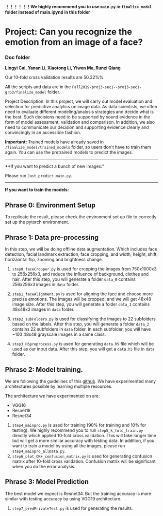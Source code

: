 **！！！！！！We highly recommend you to use `main.py` in `finalize_model` folder instead of main.ipynd in this folder**<br>

# Project: Can you recognize the emotion from an image of a face?

### Doc folder
**Lingyi Cai, Yanan Li, Xiaotong Li, Yiwen Ma, Runzi Qiang**

Our 10-fold cross validation results are 50.32%%.<br>

All the scripts and data are in the `Fall2019-proj3-sec1--proj3-sec1-grp3/finalize_model` folder. 



Project Description: In this project, we will carry out model evaluation and selection for predictive analytics on image data. As data scientists, we often need to evaluate different modeling/analysis strategies and decide what is the best. Such decisions need to be supported by sound evidence in the form of model assessment, validation and comparison. In addition, we also need to communicate our decision and supporting evidence clearly and convincingly in an accessible fashion.

**Important:** Trained models have already saved in `/finalize_model/trained_models` folder, so users don't have to train them again. You can use the pretrained models to predict the images. 

***
**If you want to predict a bunch of new images:" <br>

Please run `Just_predict_main.py`. 



***
**If you want to train the models:**

## Phrase 0: Environment Setup
To replicate the result, please check the environment set up file to correctly set up the pytorch environment.


## Phrase 1: Data pre-processing 
In this step, we will be doing offline data augmentation. Which includes face detection, facial landmark extraction, face cropping, and width, height, shift, horizaontal flip, zooming and brightness change.<br>
1. `step0_faceCropper.py` is used for cropping the images from 750x1000x3 to 256x256x3, and reduce the influence of background, clothes and hair. After this step, you will generate a folder `data_0` contains 256x256x3 images in `data` folder. <br>

2. `step1_faceAlignment.py` is used for aligning the face and choose more precise emotions. The images will be cropped, and we will get 48x48 image size. After this step, you will generate a folder `data_1` contains 48x48x3 images in `data` folder. <br>

3. `step2_subFolders.py` is used for classifying the images to 22 subfolders based on the labels. After this step, you will generate a folder `data_2` contains 22 subfolders in `data` folder. In each subfolder, you will have ~100 48x48 grayscale images in a same class. 

4. `step3_H5preprocess.py` is used for generating `data.h5` file which will be used as our input data. After this step, you will get a `data.h5` file in `data` folder. 

## Phrase 2: Model training.
We are following the guidelines of this [github](https://github.com/WuJie1010/Facial-Expression-Recognition.Pytorch). We have experimented many architectures possible by learning multiple resources.

The architecture we have experimented on are:

- VGG16 
- Resnet18
- Resnet34

1. `step4_mainpro.py` is used for training (90% for training and 10% for testing). We highly recommend you to run `step5_k_fold_train.py` directly which applied 10-fold cross validation. This will take longer time but will get a more similar accuracy with testing data. In addition, if you want to train a model by using all the images, please run `step4_mainpro_allData.py`. <br>
2. `step6_plot_CK+_confusion_matrix.py` is used for generating confusion matrix after 10-fold cross validation. Confusion matrix will be significant when you do the error analysis. <br>

## Phrase 3: Model Prediction
The best model we expect is Resnet34. But the training accuracy is more similar with testing accuracy by using VGG19 architecture. 

1. `step7_predPrivateTest.py` is used for generating the results. 
